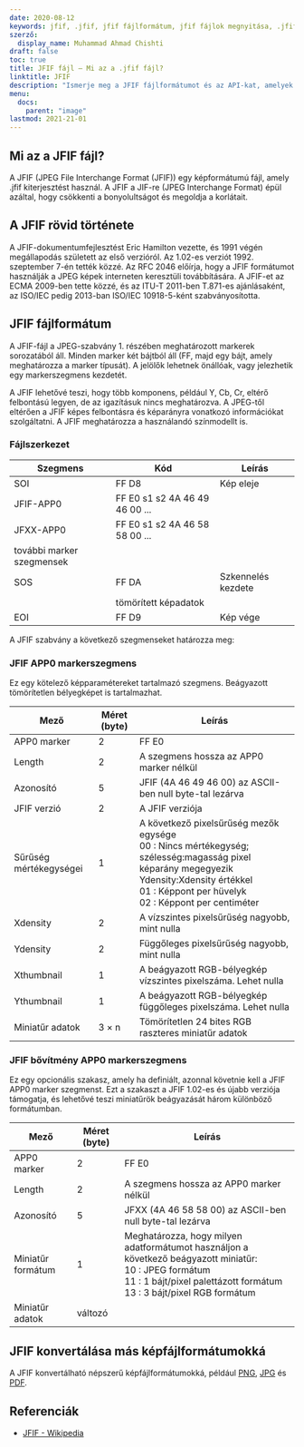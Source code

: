 ```yaml
---
date: 2020-08-12
keywords: jfif, .jfif, jfif fájlformátum, jfif fájlok megnyitása, .jfif kiterjesztése, jfif kiterjesztése
szerző:
  display_name: Muhammad Ahmad Chishti
draft: false
toc: true
title: JFIF fájl – Mi az a .jfif fájl?
linktitle: JFIF
description: "Ismerje meg a JFIF fájlformátumot és az API-kat, amelyek JFIF fájlokat hozhatnak létre és nyithatnak meg."
menu:
  docs:
    parent: "image"
lastmod: 2021-21-01
---
```


## Mi az a JFIF fájl?

A JFIF (JPEG File Interchange Format (JFIF)) egy képformátumú fájl, amely .jfif kiterjesztést használ. A JFIF a JIF-re (JPEG Interchange Format) épül azáltal, hogy csökkenti a bonyolultságot és megoldja a korlátait.

## A JFIF rövid története

A JFIF-dokumentumfejlesztést Eric Hamilton vezette, és 1991 végén megállapodás született az első verzióról. Az 1.02-es verziót 1992. szeptember 7-én tették közzé. Az RFC 2046 előírja, hogy a JFIF formátumot használják a JPEG képek interneten keresztüli továbbítására. A JFIF-et az ECMA 2009-ben tette közzé, és az ITU-T 2011-ben T.871-es ajánlásaként, az ISO/IEC pedig 2013-ban ISO/IEC 10918-5-ként szabványosította.

## JFIF fájlformátum ##

A JFIF-fájl a JPEG-szabvány 1. részében meghatározott markerek sorozatából áll. Minden marker két bájtból áll (FF, majd egy bájt, amely meghatározza a marker típusát). A jelölők lehetnek önállóak, vagy jelezhetik egy markerszegmens kezdetét.

A JFIF lehetővé teszi, hogy több komponens, például Y, Cb, Cr, eltérő felbontású legyen, de az igazításuk nincs meghatározva. A JPEG-től eltérően a JFIF képes felbontásra és képarányra vonatkozó információkat szolgáltatni. A JFIF meghatározza a használandó színmodellt is.

### Fájlszerkezet ##

|Szegmens|Kód|Leírás|
|---|---|---|
|SOI|FF D8|Kép eleje|
|JFIF-APP0|FF E0 s1 s2 4A 46 49 46 00 ...||
|JFXX-APP0|FF E0 s1 s2 4A 46 58 58 00 ...||
|további marker szegmensek|
|SOS|FF DA|Szkennelés kezdete|
||tömörített képadatok||
|EOI|FF D9|Kép vége|

A JFIF szabvány a következő szegmenseket határozza meg:

### JFIF APP0 markerszegmens ###

Ez egy kötelező képparamétereket tartalmazó szegmens. Beágyazott tömörítetlen bélyegképet is tartalmazhat.

|Mező|Méret (byte)|Leírás|
|---|---|---|
|APP0 marker|2|FF E0|
|Length|2|A szegmens hossza az APP0 marker nélkül|
|Azonosító|5|JFIF (4A 46 49 46 00) az ASCII-ben null byte-tal lezárva|
|JFIF verzió|2|A JFIF verziója|
|Sűrűség mértékegységei|1|A következő pixelsűrűség mezők egysége</br> 00 : Nincs mértékegység; szélesség:magasság pixel képarány megegyezik Ydensity:Xdensity értékkel</br> 01 : Képpont per hüvelyk</br> 02 : Képpont per centiméter|
|Xdensity|2|A vízszintes pixelsűrűség nagyobb, mint nulla|
|Ydensity|2|Függőleges pixelsűrűség nagyobb, mint nulla|
|Xthumbnail|1|A beágyazott RGB-bélyegkép vízszintes pixelszáma. Lehet nulla|
|Ythumbnail|1|A beágyazott RGB-bélyegkép függőleges pixelszáma. Lehet nulla|
|Miniatűr adatok|3 × n|Tömörítetlen 24 bites RGB raszteres miniatűr adatok|

### JFIF bővítmény APP0 markerszegmens ###

Ez egy opcionális szakasz, amely ha definiált, azonnal követnie kell a JFIF APP0 marker szegmenst. Ezt a szakaszt a JFIF 1.02-es és újabb verziója támogatja, és lehetővé teszi miniatűrök beágyazását három különböző formátumban.

|Mező|Méret (byte)|Leírás|
|---|---|---|
|APP0 marker|2|FF E0|
|Length|2|A szegmens hossza az APP0 marker nélkül|
|Azonosító|5|JFXX (4A 46 58 58 00) az ASCII-ben null byte-tal lezárva|
|Miniatűr formátum|1|Meghatározza, hogy milyen adatformátumot használjon a következő beágyazott miniatűr:</br> 10 : JPEG formátum</br> 11 : 1 bájt/pixel palettázott formátum</br> 13 : 3 bájt/pixel RGB formátum|
|Miniatűr adatok|változó||

## JFIF konvertálása más képfájlformátumokká

A JFIF konvertálható népszerű képfájlformátumokká, például [PNG](/hu/image/png/), [JPG](/hu/image/jpeg/) és [PDF](/hu/pdf/).

## Referenciák ##

- [JFIF - Wikipedia](https://en.wikipedia.org/wiki/JPEG_File_Interchange_Format#History)


